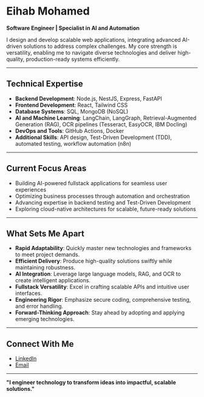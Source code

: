 # Eihab Mohamed  

**Software Engineer | Specialist in AI and Automation**  

I design and develop scalable web applications, integrating advanced AI-driven solutions to address complex challenges. My core strength is versatility, enabling me to navigate diverse technologies and deliver high-quality, production-ready systems efficiently.

---

## Technical Expertise  

- **Backend Development**: Node.js, NestJS, Express, FastAPI  
- **Frontend Development**: React, Tailwind CSS  
- **Database Systems**: SQL, MongoDB (NoSQL)  
- **AI and Machine Learning**: LangChain, LangGraph, Retrieval-Augmented Generation (RAG), OCR pipelines (Tesseract, EasyOCR, IBM Docling)  
- **DevOps and Tools**: GitHub Actions, Docker  
- **Additional Skills**: API design, Test-Driven Development (TDD), automated testing, workflow automation (n8n)  

---

## Current Focus Areas  
- Building AI-powered fullstack applications for seamless user experiences  
- Optimizing business processes through automation and orchestration  
- Advancing expertise in backend testing and Test-Driven Development  
- Exploring cloud-native architectures for scalable, future-ready solutions  

---

## What Sets Me Apart  
- **Rapid Adaptability**: Quickly master new technologies and frameworks to meet project demands.  
- **Efficient Delivery**: Produce high-quality solutions swiftly while maintaining robustness.  
- **AI Integration**: Leverage large language models, RAG, and OCR to create intelligent applications.  
- **Fullstack Versatility**: Excel in crafting scalable APIs and intuitive user interfaces.  
- **Engineering Rigor**: Emphasize secure coding, comprehensive testing, and error handling.  
- **Forward-Thinking Approach**: Stay ahead by adopting and applying emerging technologies.  

---

## Connect With Me  
- [LinkedIn](https://www.linkedin.com/in/eihab-muhammad-69a580242/)  
- [Email](mailto:eihabmuhammed56@gmail.com)  

---

**"I engineer technology to transform ideas into impactful, scalable solutions."**
